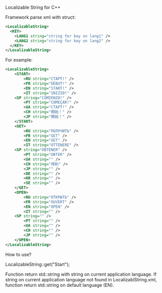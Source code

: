Localizable String for C++

Framework parse xml with struct:
```xml
<LocalizableString>
  <KEY>
    <LANG1 string="string for key on lang1" />
    <LANG2 string="string for key on lang2" />
  </KEY>
</LocalizableString>
```
For example:
```xml
<LocalizableString>
    <START>
        <RU string="СТАРТ!" />
        <FR string="DÉBUT!" />
        <EN string="START!" />
        <IT string="INIZIO!" />
	<SP string="COMIENZO!" />
        <PT string="COMEÇAR!" />		
        <UA string="СТАРТ!" />
        <CH string="開始！" />		
        <JP string="開始！" />		
    </START>
    <GET>
        <RU string="ПОЛУЧИТЬ" />
        <FR string="GET" />
        <EN string="GET" />
        <IT string="OTTENERE" />
	<SP string="OBTENER" />
        <PT string="OBTER" />		
        <UA string="" />
        <CH string="得到" />		
        <JP string="" />
        <DE string="" />
        <KR string="" />
        <SE string="" />
    </GET>
    <OPEN>
        <RU string="ОТКРЫТЬ" />
        <FR string="OUVERT" />
        <EN string="OPEN" />
        <IT string="" />
	<SP string="" />
        <PT string="" />		
        <UA string="" />
        <CH string="" />		
        <JP string="" />		
    </OPEN>
</LocalizableString>
```
How to use?

LocalizableString::get("Start");

Function return std::string with string on current application language. If string on current application language not found in LocalizablString.xml, function return std::string on default language (EN).

	
